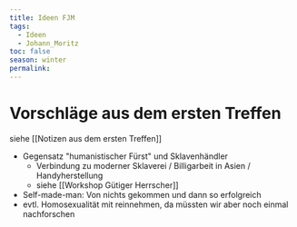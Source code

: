 ```yaml
---
title: Ideen FJM
tags:
  - Ideen
  - Johann_Moritz
toc: false
season: winter
permalink:
---
```

# Vorschläge aus dem ersten Treffen 

siehe [[Notizen aus dem ersten Treffen]] 

- Gegensatz "humanistischer Fürst" und Sklavenhändler 
	- Verbindung zu moderner Sklaverei / Billigarbeit in Asien / Handyherstellung
	- siehe [[Workshop Gütiger Herrscher]]
- Self-made-man: Von nichts gekommen und dann so erfolgreich
- evtl. Homosexualität mit reinnehmen, da müssten wir aber noch einmal nachforschen